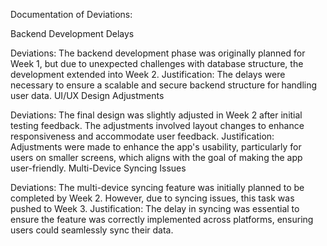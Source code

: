 Documentation of Deviations:

Backend Development Delays

Deviations: The backend development phase was originally planned for Week 1, but due to unexpected challenges with database structure, the development extended into Week 2.
Justification: The delays were necessary to ensure a scalable and secure backend structure for handling user data.
UI/UX Design Adjustments

Deviations: The final design was slightly adjusted in Week 2 after initial testing feedback. The adjustments involved layout changes to enhance responsiveness and accommodate user feedback.
Justification: Adjustments were made to enhance the app's usability, particularly for users on smaller screens, which aligns with the goal of making the app user-friendly.
Multi-Device Syncing Issues

Deviations: The multi-device syncing feature was initially planned to be completed by Week 2. However, due to syncing issues, this task was pushed to Week 3.
Justification: The delay in syncing was essential to ensure the feature was correctly implemented across platforms, ensuring users could seamlessly sync their data.
